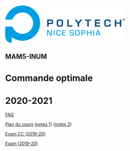 ![PNS](logo-pns.png)
## MAM5-INUM
# Commande optimale
# 2020-2021

[FAQ](https://codimd.math.cnrs.fr/s/pIaROB1YP)

[Plan du cours](cm/cm.pdf)
([notes 1](cm/notes1.pdf))
([notes 2](cm/notes2.pdf))

[Exam CC (2019-20)](exam-cc-old/exam-cc.pdf)

[Exam (2019-20)](exam-old/exam.pdf)
